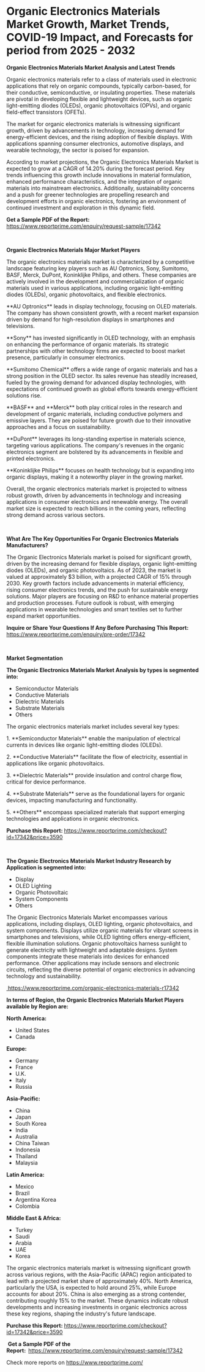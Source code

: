 <p><h1>Organic Electronics Materials Market Growth, Market Trends, COVID-19 Impact, and Forecasts for period from 2025 - 2032</h1></p><p><strong>Organic Electronics Materials Market Analysis and Latest Trends</strong></p>
<p><p>Organic electronics materials refer to a class of materials used in electronic applications that rely on organic compounds, typically carbon-based, for their conductive, semiconductive, or insulating properties. These materials are pivotal in developing flexible and lightweight devices, such as organic light-emitting diodes (OLEDs), organic photovoltaics (OPVs), and organic field-effect transistors (OFETs). </p><p>The market for organic electronics materials is witnessing significant growth, driven by advancements in technology, increasing demand for energy-efficient devices, and the rising adoption of flexible displays. With applications spanning consumer electronics, automotive displays, and wearable technology, the sector is poised for expansion. </p><p>According to market projections, the Organic Electronics Materials Market is expected to grow at a CAGR of 14.20% during the forecast period. Key trends influencing this growth include innovations in material formulation, enhanced performance characteristics, and the integration of organic materials into mainstream electronics. Additionally, sustainability concerns and a push for greener technologies are propelling research and development efforts in organic electronics, fostering an environment of continued investment and exploration in this dynamic field.</p></p>
<p><strong>Get a Sample PDF of the Report:&nbsp;</strong> <a href="https://www.reportprime.com/enquiry/request-sample/17342?utm_campaign=3040&utm_medium=2&utm_source=Github&utm_content=ia&utm_term=18032025&utm_id=organic-electronics-materials">https://www.reportprime.com/enquiry/request-sample/17342</a></p>
<p>&nbsp;</p>
<p><strong>Organic Electronics Materials Major Market Players</strong></p>
<p><p>The organic electronics materials market is characterized by a competitive landscape featuring key players such as AU Optronics, Sony, Sumitomo, BASF, Merck, DuPont, Koninklijke Philips, and others. These companies are actively involved in the development and commercialization of organic materials used in various applications, including organic light-emitting diodes (OLEDs), organic photovoltaics, and flexible electronics.</p><p>**AU Optronics** leads in display technology, focusing on OLED materials. The company has shown consistent growth, with a recent market expansion driven by demand for high-resolution displays in smartphones and televisions.</p><p>**Sony** has invested significantly in OLED technology, with an emphasis on enhancing the performance of organic materials. Its strategic partnerships with other technology firms are expected to boost market presence, particularly in consumer electronics.</p><p>**Sumitomo Chemical** offers a wide range of organic materials and has a strong position in the OLED sector. Its sales revenue has steadily increased, fueled by the growing demand for advanced display technologies, with expectations of continued growth as global efforts towards energy-efficient solutions rise.</p><p>**BASF** and **Merck** both play critical roles in the research and development of organic materials, including conductive polymers and emissive layers. They are poised for future growth due to their innovative approaches and a focus on sustainability.</p><p>**DuPont** leverages its long-standing expertise in materials science, targeting various applications. The company's revenues in the organic electronics segment are bolstered by its advancements in flexible and printed electronics.</p><p>**Koninklijke Philips** focuses on health technology but is expanding into organic displays, making it a noteworthy player in the growing market.</p><p>Overall, the organic electronics materials market is projected to witness robust growth, driven by advancements in technology and increasing applications in consumer electronics and renewable energy. The overall market size is expected to reach billions in the coming years, reflecting strong demand across various sectors.</p></p>
<p>&nbsp;</p>
<p><strong>What Are The Key Opportunities For Organic Electronics Materials Manufacturers?</strong></p>
<p><p>The Organic Electronics Materials market is poised for significant growth, driven by the increasing demand for flexible displays, organic light-emitting diodes (OLEDs), and organic photovoltaics. As of 2023, the market is valued at approximately $3 billion, with a projected CAGR of 15% through 2030. Key growth factors include advancements in material efficiency, rising consumer electronics trends, and the push for sustainable energy solutions. Major players are focusing on R&D to enhance material properties and production processes. Future outlook is robust, with emerging applications in wearable technologies and smart textiles set to further expand market opportunities.</p></p>
<p><strong>Inquire or Share Your Questions If Any Before Purchasing This Report:</strong> <a href="https://www.reportprime.com/enquiry/pre-order/17342?utm_campaign=3040&utm_medium=2&utm_source=Github&utm_content=ia&utm_term=18032025&utm_id=organic-electronics-materials">https://www.reportprime.com/enquiry/pre-order/17342</a></p>
<p>&nbsp;</p>
<p><strong>Market Segmentation</strong></p>
<p><strong>The Organic Electronics Materials Market Analysis by types is segmented into:</strong></p>
<p><ul><li>Semiconductor Materials</li><li>Conductive Materials</li><li>Dielectric Materials</li><li>Substrate Materials</li><li>Others</li></ul></p>
<p><p>The organic electronics materials market includes several key types: </p><p>1. **Semiconductor Materials** enable the manipulation of electrical currents in devices like organic light-emitting diodes (OLEDs).</p><p>2. **Conductive Materials** facilitate the flow of electricity, essential in applications like organic photovoltaics.</p><p>3. **Dielectric Materials** provide insulation and control charge flow, critical for device performance.</p><p>4. **Substrate Materials** serve as the foundational layers for organic devices, impacting manufacturing and functionality.</p><p>5. **Others** encompass specialized materials that support emerging technologies and applications in organic electronics.</p></p>
<p><strong>Purchase this Report:&nbsp;</strong><a href="https://www.reportprime.com/checkout?id=17342&price=3590&utm_campaign=3040&utm_medium=2&utm_source=Github&utm_content=ia&utm_term=18032025&utm_id=organic-electronics-materials">https://www.reportprime.com/checkout?id=17342&price=3590</a></p>
<p>&nbsp;</p>
<p><strong>The Organic Electronics Materials Market Industry Research by Application is segmented into:</strong></p>
<p><ul><li>Display</li><li>OLED Lighting</li><li>Organic Photovoltaic</li><li>System Components</li><li>Others</li></ul></p>
<p><p>The Organic Electronics Materials Market encompasses various applications, including displays, OLED lighting, organic photovoltaics, and system components. Displays utilize organic materials for vibrant screens in smartphones and televisions, while OLED lighting offers energy-efficient, flexible illumination solutions. Organic photovoltaics harness sunlight to generate electricity with lightweight and adaptable designs. System components integrate these materials into devices for enhanced performance. Other applications may include sensors and electronic circuits, reflecting the diverse potential of organic electronics in advancing technology and sustainability.</p></p>
<p><a href="https://www.reportprime.com/organic-electronics-materials-r17342?utm_campaign=3040&utm_medium=2&utm_source=Github&utm_content=ia&utm_term=18032025&utm_id=organic-electronics-materials">&nbsp;https://www.reportprime.com/organic-electronics-materials-r17342</a></p>
<p><strong>In terms of Region, the Organic Electronics Materials Market Players available by Region are:</strong></p>
<p>
    <p> <strong> North America: </strong>
        <ul>
            <li>United States</li>
            <li>Canada</li>
        </ul>
        </p> 
    <p> <strong> Europe: </strong>
        <ul>
            <li>Germany</li>
            <li>France</li>
            <li>U.K.</li>
            <li>Italy</li>
            <li>Russia</li>
        </ul>
        </p> 
    <p> <strong> Asia-Pacific: </strong>
        <ul>
            <li>China</li>
            <li>Japan</li>
            <li>South Korea</li>
            <li>India</li>
            <li>Australia</li>
            <li>China Taiwan</li>
            <li>Indonesia</li>
            <li>Thailand</li>
            <li>Malaysia</li>
        </ul>
        </p> 
    <p> <strong> Latin America: </strong>
        <ul>
            <li>Mexico</li>
            <li>Brazil</li>
            <li>Argentina Korea</li>
            <li>Colombia</li>
        </ul>
        </p> 
    <p> <strong> Middle East & Africa: </strong>
        <ul>
            <li>Turkey</li>
            <li>Saudi</li>
            <li>Arabia</li>
            <li>UAE</li>
            <li>Korea</li>
        </ul>
    </p>
    </p>
<p><p>The organic electronics materials market is witnessing significant growth across various regions, with the Asia-Pacific (APAC) region anticipated to lead with a projected market share of approximately 40%. North America, particularly the USA, is expected to hold around 25%, while Europe accounts for about 20%. China is also emerging as a strong contender, contributing roughly 15% to the market. These dynamics indicate robust developments and increasing investments in organic electronics across these key regions, shaping the industry's future landscape.</p></p>
<p><strong>Purchase this Report: </strong><a href="https://www.reportprime.com/checkout?id=17342&price=3590&utm_campaign=3040&utm_medium=2&utm_source=Github&utm_content=ia&utm_term=18032025&utm_id=organic-electronics-materials">https://www.reportprime.com/checkout?id=17342&price=3590</a></p>
<p>&nbsp;<strong>Get a Sample PDF of the Report:&nbsp;&nbsp;</strong><a href="https://www.reportprime.com/enquiry/request-sample/17342?utm_campaign=3040&utm_medium=2&utm_source=Github&utm_content=ia&utm_term=18032025&utm_id=organic-electronics-materials">https://www.reportprime.com/enquiry/request-sample/17342</a></p>
<p><strong></strong></p>
<p>Check more reports on <a href="https://www.reportprime.com/?utm_campaign=3040&utm_medium=2&utm_source=Github&utm_content=ia&utm_term=18032025&utm_id=organic-electronics-materials">https://www.reportprime.com/</a></p>